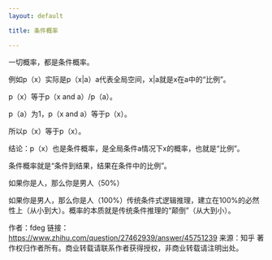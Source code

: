 ```yaml
---
layout: default

title: 条件概率

---
```


一切概率，都是条件概率。

例如p（x）实际是p（x|a）a代表全局空间，x|a就是x在a中的“比例”。

p（x）等于p（x and a）/p（a）。

p（a）为1，p（x and a）等于p（x）。

所以p（x）等于p（x）。

结论：p（x）也是条件概率，是全局条件a情况下x的概率，也就是“比例”。

条件概率就是“条件到结果，结果在条件中的比例”。

如果你是人，那么你是男人（50%）

如果你是男人，那么你是人（100%）传统条件式逻辑推理，建立在100%的必然性上（从小到大）。概率的本质就是传统条件推理的“颠倒”（从大到小）。

作者：fdeg
链接：https://www.zhihu.com/question/27462939/answer/45751239
来源：知乎
著作权归作者所有。商业转载请联系作者获得授权，非商业转载请注明出处。

